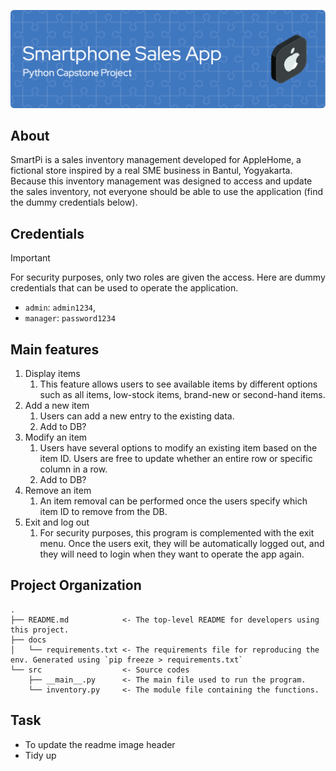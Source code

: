 ![Header](ReadMeHeader.png)

## About
SmartPi is a sales inventory management developed for AppleHome, a fictional store inspired by a real SME business in Bantul, Yogyakarta. Because this inventory management was designed to access and update the sales inventory, not everyone should be able to use the application (find the dummy credentials below).

## Credentials

> [!IMPORTANT] 
> For security purposes, only two roles are given the access. Here are dummy credentials that can be used to operate the application.

- `admin`: `admin1234`,
- `manager`: `password1234`

## Main features
1. Display items
	1. This feature allows users to see available items by different options such as all items, low-stock items, brand-new or second-hand items. 
2. Add a new item
	1. Users can add a new entry to the existing data.
	2. Add to DB?
3. Modify an item
	1. Users have several options to modify an existing item based on the item ID. Users are free to update whether an entire row or specific column in a row.
	2. Add to DB?
4. Remove an item
	1. An item removal can be performed once the users specify which item ID to remove from the DB. 
5. Exit and log out
	1. For security purposes, this program is complemented with the exit menu. Once the users exit, they will be automatically logged out, and they will need to login when they want to operate the app again. 

## Project Organization

    .
    ├── README.md            <- The top-level README for developers using this project.
    ├── docs
    │   └── requirements.txt <- The requirements file for reproducing the env. Generated using `pip freeze > requirements.txt`
    └── src                  <- Source codes
        ├── __main__.py      <- The main file used to run the program.
        └── inventory.py     <- The module file containing the functions.


## Task
- To update the readme image header
- Tidy up 